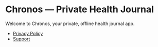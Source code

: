# Chronos — Private Health Journal

Welcome to Chronos, your private, offline health journal app.

- [Privacy Policy](./privacy.md)
- [Support](./support.md)

